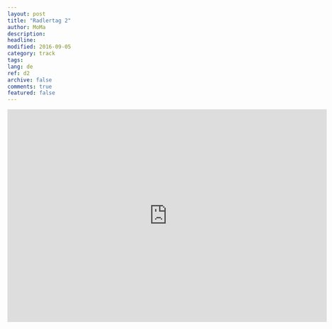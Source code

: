 ```yaml
---
layout: post
title: "Radlertag 2"
author: MoMa
description: 
headline: 
modified: 2016-09-05
category: track
tags: 
lang: de
ref: d2
archive: false
comments: true
featured: false
---
```



<iframe width="720" height="480" src="http://track-kit.net/maps_s3/?v=embed&track=229805.gpx" frameborder="0" allowfullscreen></iframe>
